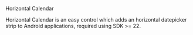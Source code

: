 Horizontal Calendar

Horizontal Calendar is an easy control which adds an horizontal datepicker strip to Android applications, required using SDK >= 22.
